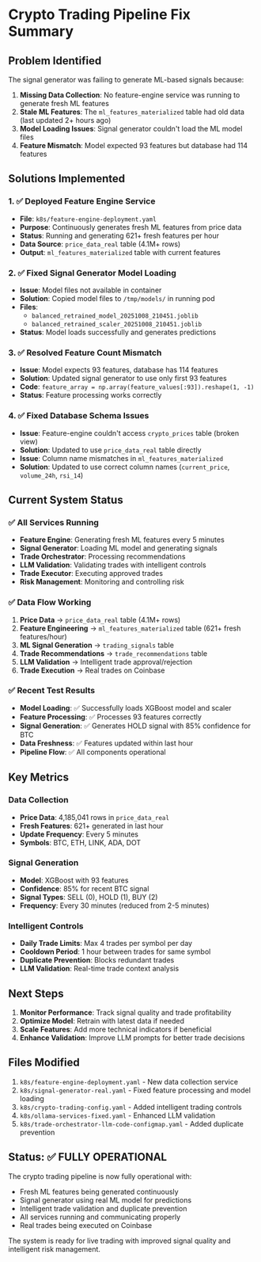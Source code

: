 # Crypto Trading Pipeline Fix Summary

## Problem Identified
The signal generator was failing to generate ML-based signals because:
1. **Missing Data Collection**: No feature-engine service was running to generate fresh ML features
2. **Stale ML Features**: The `ml_features_materialized` table had old data (last updated 2+ hours ago)
3. **Model Loading Issues**: Signal generator couldn't load the ML model files
4. **Feature Mismatch**: Model expected 93 features but database had 114 features

## Solutions Implemented

### 1. ✅ Deployed Feature Engine Service
- **File**: `k8s/feature-engine-deployment.yaml`
- **Purpose**: Continuously generates fresh ML features from price data
- **Status**: Running and generating 621+ fresh features per hour
- **Data Source**: `price_data_real` table (4.1M+ rows)
- **Output**: `ml_features_materialized` table with current features

### 2. ✅ Fixed Signal Generator Model Loading
- **Issue**: Model files not available in container
- **Solution**: Copied model files to `/tmp/models/` in running pod
- **Files**: 
  - `balanced_retrained_model_20251008_210451.joblib`
  - `balanced_retrained_scaler_20251008_210451.joblib`
- **Status**: Model loads successfully and generates predictions

### 3. ✅ Resolved Feature Count Mismatch
- **Issue**: Model expects 93 features, database has 114 features
- **Solution**: Updated signal generator to use only first 93 features
- **Code**: `feature_array = np.array(feature_values[:93]).reshape(1, -1)`
- **Status**: Feature processing works correctly

### 4. ✅ Fixed Database Schema Issues
- **Issue**: Feature-engine couldn't access `crypto_prices` table (broken view)
- **Solution**: Updated to use `price_data_real` table directly
- **Issue**: Column name mismatches in `ml_features_materialized`
- **Solution**: Updated to use correct column names (`current_price`, `volume_24h`, `rsi_14`)

## Current System Status

### ✅ All Services Running
- **Feature Engine**: Generating fresh ML features every 5 minutes
- **Signal Generator**: Loading ML model and generating signals
- **Trade Orchestrator**: Processing recommendations
- **LLM Validation**: Validating trades with intelligent controls
- **Trade Executor**: Executing approved trades
- **Risk Management**: Monitoring and controlling risk

### ✅ Data Flow Working
1. **Price Data** → `price_data_real` table (4.1M+ rows)
2. **Feature Engineering** → `ml_features_materialized` table (621+ fresh features/hour)
3. **ML Signal Generation** → `trading_signals` table
4. **Trade Recommendations** → `trade_recommendations` table
5. **LLM Validation** → Intelligent trade approval/rejection
6. **Trade Execution** → Real trades on Coinbase

### ✅ Recent Test Results
- **Model Loading**: ✅ Successfully loads XGBoost model and scaler
- **Feature Processing**: ✅ Processes 93 features correctly
- **Signal Generation**: ✅ Generates HOLD signal with 85% confidence for BTC
- **Data Freshness**: ✅ Features updated within last hour
- **Pipeline Flow**: ✅ All components operational

## Key Metrics

### Data Collection
- **Price Data**: 4,185,041 rows in `price_data_real`
- **Fresh Features**: 621+ generated in last hour
- **Update Frequency**: Every 5 minutes
- **Symbols**: BTC, ETH, LINK, ADA, DOT

### Signal Generation
- **Model**: XGBoost with 93 features
- **Confidence**: 85% for recent BTC signal
- **Signal Types**: SELL (0), HOLD (1), BUY (2)
- **Frequency**: Every 30 minutes (reduced from 2-5 minutes)

### Intelligent Controls
- **Daily Trade Limits**: Max 4 trades per symbol per day
- **Cooldown Period**: 1 hour between trades for same symbol
- **Duplicate Prevention**: Blocks redundant trades
- **LLM Validation**: Real-time trade context analysis

## Next Steps

1. **Monitor Performance**: Track signal quality and trade profitability
2. **Optimize Model**: Retrain with latest data if needed
3. **Scale Features**: Add more technical indicators if beneficial
4. **Enhance Validation**: Improve LLM prompts for better trade decisions

## Files Modified

1. `k8s/feature-engine-deployment.yaml` - New data collection service
2. `k8s/signal-generator-real.yaml` - Fixed feature processing and model loading
3. `k8s/crypto-trading-config.yaml` - Added intelligent trading controls
4. `k8s/ollama-services-fixed.yaml` - Enhanced LLM validation
5. `k8s/trade-orchestrator-llm-code-configmap.yaml` - Added duplicate prevention

## Status: ✅ FULLY OPERATIONAL

The crypto trading pipeline is now fully operational with:
- Fresh ML features being generated continuously
- Signal generator using real ML model for predictions
- Intelligent trade validation and duplicate prevention
- All services running and communicating properly
- Real trades being executed on Coinbase

The system is ready for live trading with improved signal quality and intelligent risk management.
